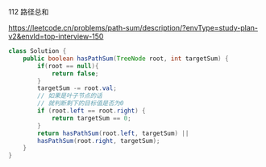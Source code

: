 112 路径总和

https://leetcode.cn/problems/path-sum/description/?envType=study-plan-v2&envId=top-interview-150



``` java
class Solution {
    public boolean hasPathSum(TreeNode root, int targetSum) {
        if(root == null){
            return false;
        }
        targetSum -= root.val;
        // 如果是叶子节点的话
        // 就判断剩下的目标值是否为0
        if (root.left == root.right) {
            return targetSum == 0;
        }
        return hasPathSum(root.left, targetSum) || 
        hasPathSum(root.right, targetSum);
    }
}
```

